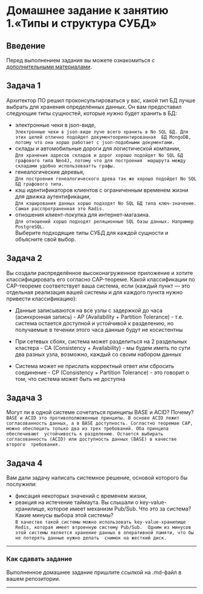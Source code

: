# Домашнее задание к занятию 1.«Типы и структура СУБД»
## Введение
Перед выполнением задания вы можете ознакомиться с [дополнительными материалами](https://github.com/netology-code/virt-homeworks/tree/virt-11/additional).
## Задача 1
Архитектор ПО решил проконсультироваться у вас, какой тип БД лучше выбрать для хранения определённых данных. Он вам 
предоставил следующие типы сущностей, которые нужно будет хранить в БД:
- электронные чеки в json-виде,\
``Электронные чеки в json-виде луче всего хранить в No SQL БД. Для этих целей отлично подойдет документоориентированная 
БД MongoDB, потому что она хоршо работает с json-подобными документами.``
- склады и автомобильные дороги для логистической компании, \
``Для хранения адресов складов и дорог хорошо подойдет No SQL БД графового типа Neo4J, потому что для построения 
маршрута между складами удобно использоваатть графы.``
- генеалогические деревья, \
``Для построения генеалогического древа так же хорошо подойдет No SQL БД графового типа.``
- кэш идентификаторов клиентов с ограниченным временем жизни для движка аутентификации, \
``Для кэширования данных хоршо подходят No SQL БД типа ключ-значение. Самая расспротраненная это Radis.``
- отношения клиент-покупка для интернет-магазина. \
``Для отношений хоршо подходят реляционные SQL базы данных. Например PostgreSQL.`` \
Выберите подходящие типы СУБД для каждой сущности и объясните свой выбор.
## Задача 2
Вы создали распределённое высоконагруженное приложение и хотите классифицировать его согласно CAP-теореме. 
Какой классификации по CAP-теореме соответствует ваша система, если (каждый пункт — это отдельная реализация вашей 
системы и для каждого пункта нужно привести классификацию):
- Данные записываются на все узлы с задержкой до часа (асинхронная запись) - AP (Availability + Partition Tolerance) - т.е. система остается доступной и устойчивой к разделению, но получаемые в течении этого часа данные будут не косистентны

- При сетевых сбоях, система может разделиться на 2 раздельных кластера - CA (Consistency + Availability) - мы будем иметь по сути два разных узла, возможно, каждый со своим набором данных

- Система может не прислать корректный ответ или сбросить соединение - CP (Consistency + Partition Tolerance) - это говорит о том, что система может быть не доступна
## Задача 3
Могут ли в одной системе сочетаться принципы BASE и ACID? Почему? \
``BASE и ACID это противополжоженные принципы. В основе ACID лежит согласованность данных, а в BASE доступность.
Согластно теоремае CAP, можно обеспецить только два из трех требований. Оба принципа обеспечивают 
устойчивость к разделению. Остается выбирать согласованность (ACID) или доступность данных (BASE) в качестве второго 
требования.``
## Задача 4
Вам дали задачу написать системное решение, основой которого бы послужили:
- фиксация некоторых значений с временем жизни,
- реакция на истечение таймаута.
Вы слышали о key-value-хранилище, которое имеет механизм Pub/Sub. Что это за система? Какие минусы выбора этой системы? \
``В качестве такой системы можно использовать key-value-хранилище Redis, которая имеет втроенную систему Pub/Sub. 
Одним из минусов этой системы является хранение данных в оперативной памяти, что бы не потерять данные нужно делать 
снимок на жесткий диск.``
---
### Как сдавать задание
Выполненное домашнее задание пришлите ссылкой на .md-файл в вашем репозитории.

---

